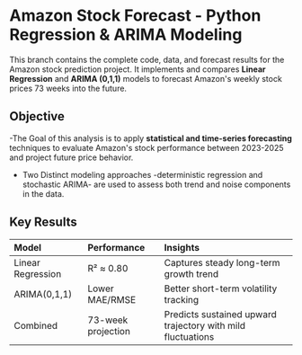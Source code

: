 # Amazon Stock Forecast - Python Regression & ARIMA Modeling

This branch contains the complete code, data, and forecast results for the Amazon stock prediction project.
It implements and compares **Linear Regression** and **ARIMA (0,1,1)** models to forecast Amazon's weekly stock prices 73 weeks into the future. 

## Objective 
-The Goal of this analysis is to apply **statistical and time-series forecasting** techniques to evaluate Amazon's stock performance between 2023-2025 and project future price behavior. 
- Two Distinct modeling approaches -deterministic regression and stochastic ARIMA- are used to assess both trend and noise components in the data.


## Key Results

| Model | Performance | Insights |
|:--|:--|:--|
| Linear Regression | R² ≈ 0.80 | Captures steady long-term growth trend |
| ARIMA(0,1,1) | Lower MAE/RMSE | Better short-term volatility tracking |
| Combined | 73-week projection | Predicts sustained upward trajectory with mild fluctuations |
